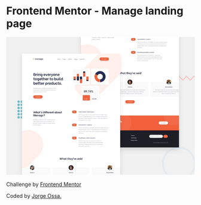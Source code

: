 # Frontend Mentor - Manage landing page

![Design preview for the Manage landing page coding challenge](./challenge/design/desktop-preview.jpg)

Challenge by [Frontend Mentor](https://www.frontendmentor.io/challenges/manage-landing-page-SLXqC6P5)

Coded by [Jorge Ossa.](https://github.com/jorgehossa/manage-landing-page)